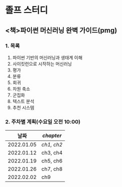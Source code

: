 졸프 스터디
===============================
<책>파이썬 머신러닝 완벽 가이드(pmg)
--------------------------
### 1. 목록
1. 파이썬 기반의 머신러닝과 생태계 이해
2. 사이킷런으로 시작하는 머신러닝
3. 평가
4. 분류
5. 회귀  
6. 차원 축소
7. 군집화  
8. 텍스트 분석
9. 추천 시스템

### 2. 주차별 계획(수요일 오전 10:00)

|  **날짜**  | *chapter* |
|-----------|----------|
|2022.01.05|*ch1, ch2*|
|2022.01.12|ch3, ch4|
|2022.01.19|ch5, ch6|
|2022.01.26|ch7, ch8|
|2022.02.02|ch9|
